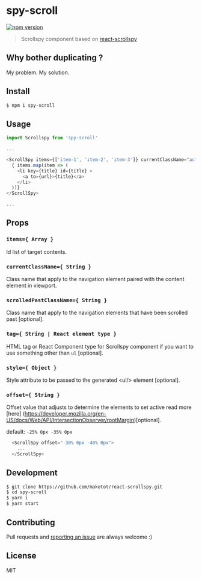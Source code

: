 # spy-scroll

[![npm version](https://img.shields.io/npm/v/spy-scroll.svg?style=flat-square)](https://www.npmjs.com/package/spy-scroll)

> Scrollspy component based on [react-scrollspy](https://github.com/makotot/react-scrollspy)

## Why bother duplicating ?
My problem. My solution.

## Install

```sh
$ npm i spy-scroll
```


## Usage

```js
import Scrollspy from 'spy-scroll'

...

<ScrollSpy items={['item-1', 'item-2', 'item-3']} currentClassName="active" scrolledPastClassName="past">
  { items.map(item => (
    <li key={title} id={title} >
      <a to={url}>{title}</a>
    </li>
  ))}
</ScrollSpy>

...
```


## Props

### `items={ Array }`

Id list of target contents.

### `currentClassName={ String }`

Class name that apply to the navigation element paired with the content element in viewport.

### `scrolledPastClassName={ String }`

Class name that apply to the navigation elements that have been scrolled past [optional].

### `tag={ String | React element type }`

HTML tag or React Component type for Scrollspy component if you want to use something other than `ul` [optional].

### `style={ Object }`

Style attribute to be passed to the generated &lt;ul/&gt; element [optional].

### `offset={ String }`

Offset value that adjusts to determine the elements to set active read more [here] (https://developer.mozilla.org/en-US/docs/Web/API/IntersectionObserver/rootMargin)[optional].

default: `-25% 0px -35% 0px`

```js
  <ScrollSpy offset="-30% 0px -40% 0px">
    ...
  </ScrollSpy>
```

## Development

```sh
$ git clone https://github.com/makotot/react-scrollspy.git
$ cd spy-scroll
$ yarn i
$ yarn start
```

## Contributing

Pull requests and [reporting an issue](https://github.com/su-sumit/spy-scroll/issues/new) are always welcome :)


## License

MIT
